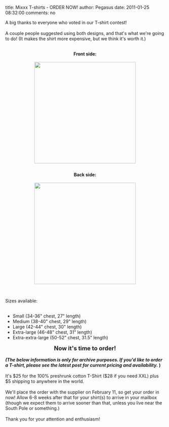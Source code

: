 title: Mixxx T-shirts - ORDER NOW!
author: Pegasus
date: 2011-01-25 08:32:00
comments: no

A big thanks to everyone who voted in our T-shirt contest!<br />
<br />
A couple people suggested using both designs, and that's what we're going to do! (It makes the shirt more expensive, but we think it's worth it.)<br />
<br />
<div style="font-weight: bold; text-align: center;">Front side:</div>
<div style="text-align: center;"><br />
<a href="{static}/images/news/orderfront.jpeg" onblur="try {parent.deselectBloggerImageGracefully();} catch(e) {}"><img alt="" border="0" id="BLOGGER_PHOTO_ID_5566403751852444978" src="{static}/images/news/orderfront.jpeg" style="cursor: hand; cursor: pointer; display: block; height: 320px; margin: 0px auto 10px; text-align: center; width: 320px;" />
</a>
<br />
<span style="font-weight: bold;">Back side:</span>
</div>
<br />
<a href="{static}/images/news/orderback.jpeg" onblur="try {parent.deselectBloggerImageGracefully();} catch(e) {}"><img alt="" border="0" id="BLOGGER_PHOTO_ID_5566403977967163186" src="{static}/images/news/orderback.jpeg" style="cursor: hand; cursor: pointer; display: block; height: 320px; margin: 0px auto 10px; text-align: center; width: 320px;" />
</a>
<br />
<span style="font-weight: bold;"><br />
</span>
Sizes available:<span style="font-weight: bold;"><br />
</span>
<br />
<ul><li>Small (34-36" chest, 27" length)</li>
<li>Medium (38-40" chest, 29" length)</li>
<li>Large (42-44" chest, 30" length)</li>
<li>Extra-large (46-48" chest, 31" length)</li>
<li>Extra-extra-large (50-52" chest, 31.5" length)</li>
</ul>
<div style="text-align: center;"><span style="font-size: 130%; font-weight: bold;">Now it's time to order!</span>
</div>
<b><br />
</b>
<b><i>(The below information is only for archive purposes. If you'd like to order a T-shirt, please see the latest post for current pricing and availability.</i>
)</b>
<br />
<br />
It's $25 for the 100% preshrunk cotton T-Shirt ($28 if you need XXL) plus $5 shipping to anywhere in the world.<br />
<br />
We'll place the order with the supplier on February 11, so get your order in now! Allow 6-8 weeks after that for your shirt(s) to arrive in your mailbox (though we expect them to arrive sooner than that, unless you live near the South Pole or something.)<br />
<br />
Thank you for your attention and enthusiasm!
